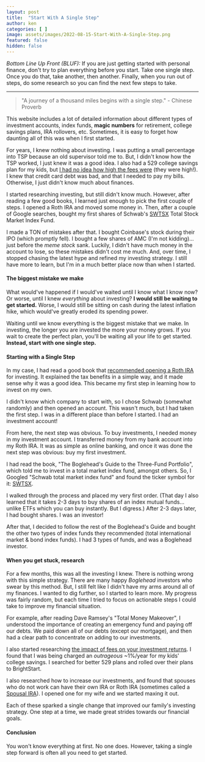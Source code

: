 ```yaml
---
layout: post
title:  "Start With A Single Step"
author: ken
categories: [ ]
image: assets/images/2022-08-15-Start-With-A-Single-Step.png
featured: false
hidden: false
---
```


*Bottom Line Up Front (BLUF):* If you are just getting started with personal finance, don't try to plan everything before you start.  Take one single step.  Once you do that, take another, then another.  Finally, when you run out of steps, do some research so you can find the next few steps to take.

-------

> "A journey of a thousand miles begins with a single step." - Chinese Proverb

This website includes a lot of detailed information about different types of investment accounts, index funds, __magic numbers__ for retirement, college savings plans, IRA rollovers, etc.  Sometimes, it is easy to forget how daunting all of this was when I first started.  

For years, I knew nothing about investing.  I was putting a small percentage into TSP because an old supervisor told me to.  But, I didn't know how the TSP worked, I just knew it was a good idea.  I also had a 529 college savings plan for my kids, but [I had no idea how high the fees were](https://www.militaryinvestor.org/Aggressively-Cut-Fees-to-Keep-More-of-Your-Profits/) (they were high!).  I knew that credit card debt was bad, and that I needed to pay my bills.  Otherwise, I just didn't know much about finances.

I started researching investing, but still didn't know much.  However, after reading a few good books, I learned just enough to pick the first couple of steps.  I opened a Roth IRA and moved some money in.  Then, after a couple of Google searches, bought my first shares of Schwab's [SWTSX](https://www.schwab.com/research/mutual-funds/quotes/fees/swtsx) Total Stock Market Index Fund.

I made a TON of mistakes after that.  I bought Coinbase's stock during their IPO (which promptly fell).  I bought a few shares of AMC (I'm not kidding)... just before the _meme stock_ sank.  Luckily, I didn't have much money in the account to lose, so these mistakes didn't cost me much.  And, over time, I stopped chasing the latest hype and refined my investing strategy.  I still have more to learn, but I'm in a much better place now than when I started.

#### The biggest mistake we make

What would've happened if I would've waited until I know what I know now?  Or worse, until I knew _everything_ about investing?  **I would still be waiting to get started.**  Worse, I would still be sitting on cash during the latest inflation hike, which would've greatly eroded its spending power.

Waiting until we know everything is the biggest mistake that we make.  In investing, the longer you are invested the more your money grows.  If you wait to create the perfect plan, you'll be waiting all your life to get started.  **Instead, start with one single step.**

#### Starting with a Single Step

In my case, I had read a good book that [recommended opening a Roth IRA](https://www.militaryinvestor.org/Which-Investment-Accounts-Should-I-Use/) for investing.  It explained the tax benefits in a simple way, and it made sense why it was a good idea.  This became my first step in learning how to invest on my own.  

I didn't know which company to start with, so I chose Schwab (somewhat randomly) and then opened an account.  This wasn't much, but I had taken the first step.  I was in a different place than before I started.  I had an investment account!  

From here, the next step was obvious.  To buy investments, I needed money in my investment account.   I transferred money from my bank account into my Roth IRA.  It was as simple as online banking, and once it was done the next step was obvious: buy my first investment.  

I had read the book, "The Boglehead's Guide to the Three-Fund Portfolio", which told me to invest in a total market index fund, amongst others.  So, I Googled "Schwab total market index fund" and found the ticker symbol for it: [SWTSX](https://www.schwab.com/research/mutual-funds/quotes/fees/swtsx).

I walked through the process and placed my very first order.  (That day I also learned that it takes 2-3 days to buy shares of an index mutual funds... unlike ETFs which you can buy instantly.  But I digress.)  After 2-3 days later, I had bought shares.  I was an investor!

After that, I decided to follow the rest of the Boglehead's Guide and bought the other two types of index funds they recommended (total international market & bond index funds).  I had 3 types of funds, and was a Boglehead investor. 

#### When you get stuck, research

For a few months, this was all the investing I knew.  There is nothing wrong with this simple strategy.  There are many happy _Boglehead_ investors who swear by this method.  But, I still felt like I didn't have my arms around all of my finances.  I wanted to dig further, so I started to learn more.  My progress was fairly random, but each time I tried to focus on actionable steps I could take to improve my financial situation.

For example, after reading Dave Ramsey's "Total Money Makeover", I understood the importance of creating an emergency fund and paying off our debts.  We paid down all of our debts (except our mortgage), and then had a clear path to concentrate on adding to our investments.

I also started researching [the impact of fees on your investment returns](https://www.militaryinvestor.org/Aggressively-Cut-Fees-to-Keep-More-of-Your-Profits/).  I found that I was being charged an _outrageous_ ~1%/year for my kids' college savings.  I searched for better 529 plans and rolled over their plans to BrightStart.

I also researched how to increase our investments, and found that spouses who do not work can have their own IRA or Roth IRA (sometimes called a [Spousal IRA](https://www.militaryinvestor.org/Spousal-IRA-Married-Couples-Can-Double-IRA-Investments/)).  I opened one for my wife and we started maxing it out.

Each of these sparked a single change that improved our family's investing strategy.  One step at a time, we made great strides towards our financial goals.

#### Conclusion

You won't know everything at first.  No one does.  However, taking a single step forward is often all you need to get started.  







